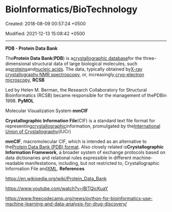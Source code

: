 # BioInformatics/BioTechnology

Created: 2018-08-09 00:57:24 +0500

Modified: 2021-12-13 15:08:42 +0500

---

**PDB - Protein Data Bank**

The**Protein Data Bank**(**PDB**) is a[crystallographic database](https://en.wikipedia.org/wiki/Crystallographic_database)for the three-dimensional structural data of large biological molecules, such as[proteins](https://en.wikipedia.org/wiki/Protein)and[nucleic acids](https://en.wikipedia.org/wiki/Nucleic_acid). The data, typically obtained by[X-ray crystallography](https://en.wikipedia.org/wiki/X-ray_crystallography),[NMR spectroscopy](https://en.wikipedia.org/wiki/Nuclear_magnetic_resonance_spectroscopy_of_proteins), or, increasingly,[cryo-electron microscopy](https://en.wikipedia.org/wiki/Cryo-electron_microscopy),
**RCSB**

Led by Helen M. Berman, the Research Collaboratory for Structural Bioinformatics (RCSB) became responsible for the management of thePDBin 1998.
**PyMOL**

Molecular Visualization System
**mmCIF**

**Crystallographic Information File**(CIF) is a standard text file format for representing[crystallographic](https://en.wikipedia.org/wiki/Crystallographic)information, promulgated by the[International Union of Crystallography](https://en.wikipedia.org/wiki/International_Union_of_Crystallography)(IUCr)

**mmCIF**, macromolecular CIF, which is intended as an alternative to the[Protein Data Bank (PDB) format](https://en.wikipedia.org/wiki/Protein_Data_Bank_(file_format)). Also closely related is**Crystallographic Information Framework**, a broader system of exchange protocols based on data dictionaries and relational rules expressible in different machine-readable manifestations, including, but not restricted to, Crystallographic Information File and[XML](https://en.wikipedia.org/wiki/XML).
**References**

<https://en.wikipedia.org/wiki/Protein_Data_Bank>

<https://www.youtube.com/watch?v=jBlTQjcKuaY>

<https://www.freecodecamp.org/news/python-for-bioinformatics-use-machine-learning-and-data-analysis-for-drug-discovery/>

